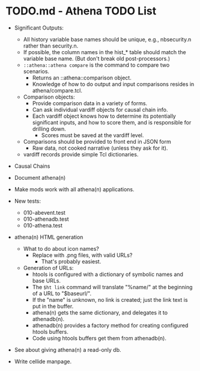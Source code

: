 # TODO.md - Athena TODO List

- Significant Outputs:
  - All history variable base names should be unique, e.g., nbsecurity.n rather
    than security.n.
  - If possible, the column names in the hist_* table should match the 
    variable base name.  (But don't break old post-processors.)
  - `::athena::athena compare` is the command to compare two scenarios. 
    - Returns an ::athena::comparison object.
    - Knowledge of how to do output and input comparisons resides in 
      athena/compare.tcl.
  - Comparison objects:
    - Provide comparison data in a variety of forms.
    - Can ask individual vardiff objects for causal chain info.
    - Each vardiff object knows how to determine its potentially significant
      inputs, and how to score them, and is responsible for drilling down.
      - Scores must be saved at the vardiff level. 
  - Comparisons should be provided to front end in JSON form
    - Raw data, not cooked narrative (unless they ask for it).
  - vardiff records provide simple Tcl dictionaries.
- Causal Chains


- Document athena(n)
- Make mods work with all athena(n) applications.
- New tests:
  - 010-abevent.test
  - 010-athenadb.test
  - 010-athena.test
- athena(n) HTML generation
  - What to do about icon names?
    - Replace with .png files, with valid URLs?
      - That's probably easiest.
  - Generation of URLs:
    - htools is configured with a dictionary of symbolic names and base URLs.
    - The `$ht link` command will translate "%name/" at the beginning of a
      URL to "$baseurl/".
    - If the "name" is unknown, no link is created; just the link text is
      put in the buffer.
    - athena(n) gets the same dictionary, and delegates it to athenadb(n).
    - athenadb(n) provides a factory method for creating configured htools
      buffers.
    - Code using htools buffers get them from athenadb(n).
- See about giving athena(n) a read-only db.
- Write cellide manpage.



